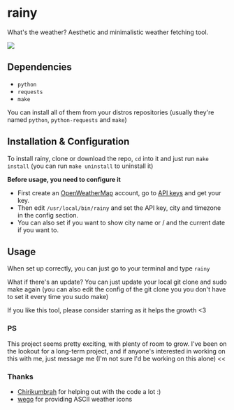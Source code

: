 # rainy
What's the weather? Aesthetic and minimalistic weather fetching tool.

<img src="assets/preview.png">

## Dependencies
* ```python```
* ```requests```
* ```make```

You can install all of them from your distros repositories (usually they're named ```python```, ```python-requests``` and ```make```)

## Installation & Configuration
To install rainy, clone or download the repo, ```cd``` into it and just run ```make install``` (you can run ```make uninstall``` to uninstall it)

**Before usage, you need to configure it**

* First create an [OpenWeatherMap](https://home.openweathermap.org/users/sign_up) account, go to [API keys](https://home.openweathermap.org/api_keys) and get your key.
* Then edit ```/usr/local/bin/rainy``` and set the API key, city and timezone in the config section.
* You can also set if you want to show city name or / and the current date if you want to.

## Usage
When set up correctly, you can just go to your terminal and type ```rainy```

What if there's an update? You can just update your local git clone and sudo make again (you can also edit the config of the git clone you you don't have to set it every time you sudo make)

If you like this tool, please consider starring as it helps the growth <3

### PS
This project seems pretty exciting, with plenty of room to grow. I've been on the lookout for a long-term project, and if anyone's interested in working on this with me, just message me (I'm not sure I'd be working on this alone) <<

### Thanks
* [Chirikumbrah](https://github.com/Chirikumbrah) for helping out with the code a lot :)
* [wego](https://github.com/schachmat/wego) for providing ASCII weather icons
